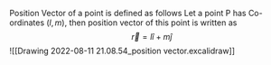 
Position Vector of  a point is defined as follows
Let a point P has  Co-ordinates ($l,m$), then position vector of this point is written as $$\vec{r}=l\hat{i}+m\hat{j}$$
![[Drawing 2022-08-11 21.08.54_position vector.excalidraw]]